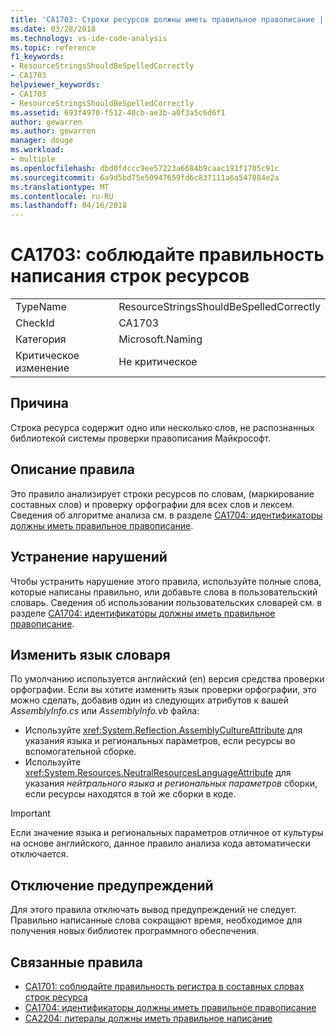 ```yaml
---
title: 'CA1703: Строки ресурсов должны иметь правильное правописание | Документы Microsoft'
ms.date: 03/28/2018
ms.technology: vs-ide-code-analysis
ms.topic: reference
f1_keywords:
- ResourceStringsShouldBeSpelledCorrectly
- CA1703
helpviewer_keywords:
- CA1703
- ResourceStringsShouldBeSpelledCorrectly
ms.assetid: 693f4970-f512-40cb-ae3b-a0f3a5c6d6f1
author: gewarren
ms.author: gewarren
manager: douge
ms.workload:
- multiple
ms.openlocfilehash: dbd0fdccc9ee57223a6684b9caac191f1705c91c
ms.sourcegitcommit: 6a9d5bd75e50947659fd6c837111a6a547884e2a
ms.translationtype: MT
ms.contentlocale: ru-RU
ms.lasthandoff: 04/16/2018
---
```

# <a name="ca1703-resource-strings-should-be-spelled-correctly"></a>CA1703: соблюдайте правильность написания строк ресурсов

|||
|-|-|
|TypeName|ResourceStringsShouldBeSpelledCorrectly|
|CheckId|CA1703|
|Категория|Microsoft.Naming|
|Критическое изменение|Не критическое|

## <a name="cause"></a>Причина

Строка ресурса содержит одно или несколько слов, не распознанных библиотекой системы проверки правописания Майкрософт.

## <a name="rule-description"></a>Описание правила

Это правило анализирует строки ресурсов по словам, (маркирование составных слов) и проверку орфографии для всех слов и лексем. Сведения об алгоритме анализа см. в разделе [CA1704: идентификаторы должны иметь правильное правописание](../code-quality/ca1704-identifiers-should-be-spelled-correctly.md).

## <a name="how-to-fix-violations"></a>Устранение нарушений

Чтобы устранить нарушение этого правила, используйте полные слова, которые написаны правильно, или добавьте слова в пользовательский словарь. Сведения об использовании пользовательских словарей см. в разделе [CA1704: идентификаторы должны иметь правильное правописание](../code-quality/ca1704-identifiers-should-be-spelled-correctly.md).

## <a name="change-the-dictionary-language"></a>Изменить язык словаря

По умолчанию используется английский (en) версия средства проверки орфографии. Если вы хотите изменить язык проверки орфографии, это можно сделать, добавив один из следующих атрибутов к вашей *AssemblyInfo.cs* или *AssemblyInfo.vb* файла:

- Используйте <xref:System.Reflection.AssemblyCultureAttribute> для указания языка и региональных параметров, если ресурсы во вспомогательной сборке.
- Используйте <xref:System.Resources.NeutralResourcesLanguageAttribute> для указания *нейтрального языка и региональных параметров* сборки, если ресурсы находятся в той же сборки в коде.

> [!IMPORTANT]
> Если значение языка и региональных параметров отличное от культуры на основе английского, данное правило анализа кода автоматически отключается.

## <a name="when-to-suppress-warnings"></a>Отключение предупреждений

Для этого правила отключать вывод предупреждений не следует. Правильно написанные слова сокращают время, необходимое для получения новых библиотек программного обеспечения.

## <a name="related-rules"></a>Связанные правила

- [CA1701: соблюдайте правильность регистра в составных словах строк ресурса](../code-quality/ca1701-resource-string-compound-words-should-be-cased-correctly.md)
- [CA1704: идентификаторы должны иметь правильное правописание](../code-quality/ca1704-identifiers-should-be-spelled-correctly.md)
- [CA2204: литералы должны иметь правильное написание](../code-quality/ca2204-literals-should-be-spelled-correctly.md)